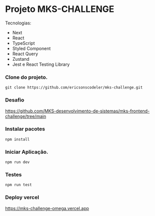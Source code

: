 # Projeto MKS-CHALLENGE

Tecnologias:

- Next
- React
- TypeScript
- Styled Component
- React Query
- Zustand
- Jest e React Testing Library


### Clone do projeto.

```shell
git clone https://github.com/ericsonscodeler/mks-challenge.git
```

### Desafio

https://github.com/MKS-desenvolvimento-de-sistemas/mks-frontend-challenge/tree/main


### Instalar pacotes

```shell
npm install
```

### Iniciar Aplicação.

```
npm run dev
```
### Testes

```
npm run test
```
### Deploy vercel
https://mks-challenge-omega.vercel.app